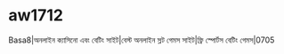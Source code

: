 # aw1712
Basa8|অনলাইন ক্যাসিনো এবং বেটিং সাইট|বেস্ট অনলাইন স্লট গেমস সাইট|ফ্রি স্পোর্টস বেটিং গেমস|0705   
